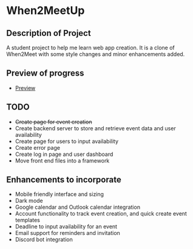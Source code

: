 # When2MeetUp

## Description of Project

A student project to help me learn web app creation. It is a clone of When2Meet with some style changes and minor enhancements added.

## Preview of progress
* [Preview](https://htmlpreview.github.io/?https://github.com/dtran221/When2MeetUp/blob/master/index.html)

## TODO
* ~~Create page for event creation~~
* Create backend server to store and retrieve event data and user availability
* Create page for users to input availability
* Create error page
* Create log in page and user dashboard
* Move front end files into a framework

## Enhancements to incorporate

* Mobile friendly interface and sizing
* Dark mode
* Google calendar and Outlook calendar integration
* Account functionality to track event creation, and quick create event templates
* Deadline to input availability for an event
* Email support for reminders and invitation
* Discord bot integration

